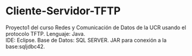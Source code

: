 # Cliente-Servidor-TFTP
Proyecto1 del curso Redes y Comunicación de Datos de la UCR usando el protocolo TFTP.
Lenguaje: Java.  
IDE: Eclipse.
Base de Datos: SQL SERVER.
JAR para conexión a la base:sqljdbc42.
